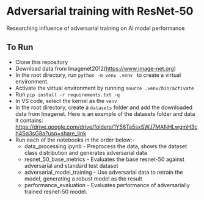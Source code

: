 # Adversarial training with ResNet-50
Researching influence of adversarial training on AI model performance

## To Run
- Clone this repository
- Download data from Imagenet2012(https://www.image-net.org)
- In the root directory, run `python -m venv .venv ` to create a virtual environment.
- Activate the virtual environment by running `source .venv/bin/activate`
- Run `pip install -r requirements.txt -q`
- In VS code, select the kernel as the `venv`
- In the root directory, create a `datasets` folder and add the downloaded data from Imagenet. Here is an example of the datasets folder and data it contains: https://drive.google.com/drive/folders/1Y56Ta5sxSWJ7MANHLwgmH3ch4Sq3sG8a?usp=share_link
- Run each of the notebooks in the order below:-
    - data_processing.ipynb - Preprocess the data, shows the dataset class distribution and generates adversarial data
    - resnet_50_base_metrics - Evaluates the base resnet-50 against adversarial and standard test dataset
    - adversarial_model_training - Use adversarial data to retrain the model, generating a robust model as the result
    - performance_evaluation - Evaluates performance of adversarially trained resnet-50 model.
